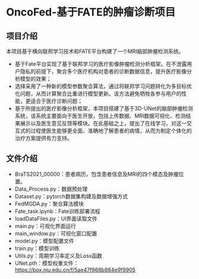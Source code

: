 # OncoFed-基于FATE的肿瘤诊断项目
## 项目介绍
本项目基于横向联邦学习技术和FATE平台构建了一个MRI脑部肿瘤检测系统。
-  基于Fate平台实现了基于联邦学习的医疗影像肿瘤检测分析框架。在不泄露用户隐私的前提下，聚合多个医疗机构对患者的诊断数据信息，提升医疗影像分析模型的效果；
-  选择采用了一种新的模型参数聚合算法，通过将联邦学习问题转化为多目标优化问题，从而计算聚合比重进行模型更新。该方法避免牺牲各参与用户的性能，更适合于医疗诊断问题；
- 基于所提出的医疗影像分析框架，本项目搭建了基于3D-UNet的脑部肿瘤检测系统，该系统主要面向于医生开放，包括上传数据、MRI数据可视化、检测结果展示以及医生意见反馈等模块。在此基础之上，提出了在线学习，对这一交互式的过程使医生能够更全面、准确地了解患者的病情，从而为制定个体化的治疗方案提供有力支持。
## 文件介绍
- BraTS2021_00000：患者病历，包含患者信息及MRI的四个模态及肿瘤位置。
- Data_Process.py：数据预处理
- Dataset.py：pytorch数据集构建及数据增强方式
- FedMGDA.py：聚合算法模块
- Fate_task.ipynb：Fate训练部署流程
- loadDataFiles.py：UI界面读取文件
- main.py：可视化界面运行
- main_window.py：可视化窗口配置
- model.py：模型配置文件
- train.py：模型训练
- Utils.py：周期学习率定义及Loss函数
- UNet.pth：模型权重文件：https://box.nju.edu.cn/f/5ae47f868b984e9f9905
